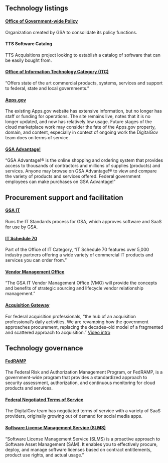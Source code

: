 ## Technology listings

#### [Office of Government-wide Policy](https://gsa.gov/governmentwidepolicy)
Organization created by GSA to consolidate its policy functions.

#### TTS Software Catalog
TTS Acquisitions project looking to establish a catalog of software that can be easily bought from.

#### [Office of Information Technology Category (ITC)](https://www.gsa.gov/portal/category/213830)
“Offers state of the art commercial products, systems, services and support to federal, state and local governments.”

#### [Apps.gov](https://apps.gov/)
The existing Apps.gov website has extensive information, but no longer has staff or funding for operations. The site remains live, notes that it is no longer updated, and now has relatively low usage. Future stages of the cloud marketplace work may consider the fate of the Apps.gov property, domain, and content, especially in context of ongoing work the DigitalGov team does on terms of service.

#### [GSA Advantage!](https://www.gsaadvantage.gov/)
“GSA Advantage!® is the online shopping and ordering system that provides access to thousands of contractors and millions of supplies (products) and services. Anyone may browse on GSA Advantage!® to view and compare the variety of products and services offered. Federal government employees can make purchases on GSA Advantage!”

## Procurement support and facilitation

#### [GSA IT](https://www.gsa.gov/ocio)
Runs the IT Standards process for GSA, which approves software and SaaS for use by GSA.

#### [IT Schedule 70](https://www.gsa.gov/portal/content/104506)
Part of the Office of IT Category, “IT Schedule 70 features over 5,000 industry partners offering a wide variety of commercial IT products and services you can order from.”

#### [Vendor Management Office](https://www.gsa.gov/portal/content/199059)
“The GSA IT Vendor Management Office (VMO) will provide the concepts and benefits of strategic sourcing and lifecycle vendor relationship management.”

#### [Acquisition Gateway](https://hallways.cap.gsa.gov/)
For federal acquisition professionals, “the hub of an acquisition professional’s daily activities.  We are revamping how the government approaches procurement, replacing the decades-old model of a fragmented and scattered approach to acquisition.” [Video intro](https://hallways.cap.gsa.gov/)

## Technology governance

#### [FedRAMP](https://www.fedramp.gov/about-us/about/)
The Federal Risk and Authorization Management Program, or FedRAMP, is a government-wide program that provides a standardized approach to security assessment, authorization, and continuous monitoring for cloud products and services.

#### [Federal Negotiated Terms of Service](https://www.digitalgov.gov/resources/federal-compatible-terms-of-service-agreements/)
The DigitalGov team has negotiated terms of service with a variety of SaaS providers, originally growing out of demand for social media apps.

#### [Software License Management Service (SLMS)](https://www.gsa.gov/portal/content/154742)
“Software License Management Service (SLMS) is a proactive approach to Software Asset Management (SAM). It enables you to effectively procure, deploy, and manage software licenses based on contract entitlements, product use rights, and actual usage.”
